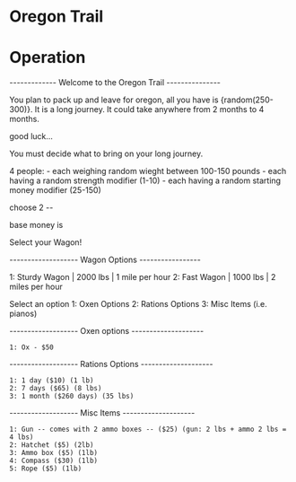 # Oregon Trail


# Operation


-------------  Welcome to the Oregon Trail ---------------

You plan to pack up and leave for oregon, all you have is {random(250-300)}. It is a long journey. It could take anywhere from 2 months to 4 months.

good luck...

You must decide what to bring on your long journey.

4 people:
    - each weighing random wieght between 100-150 pounds
    - each having a random strength modifier (1-10)
    - each having a random starting money modifier (25-150)

choose 2 -- 

base money is

Select your Wagon!

-------------------   Wagon Options -----------------

1: Sturdy Wagon | 2000 lbs  | 1 mile per hour
2: Fast Wagon   | 1000 lbs  | 2 miles per hour




Select an option
1: Oxen Options
2: Rations Options
3: Misc Items (i.e. pianos)

------------------- Oxen options --------------------

    1: Ox - $50



------------------- Rations Options --------------------

    1: 1 day ($10) (1 lb)
    2: 7 days ($65) (8 lbs)
    3: 1 month ($260 days) (35 lbs)

------------------- Misc Items --------------------

    1: Gun -- comes with 2 ammo boxes -- ($25) (gun: 2 lbs + ammo 2 lbs = 4 lbs) 
    2: Hatchet ($5) (2lb)
    3: Ammo box ($5) (1lb)
    4: Compass ($30) (1lb)
    5: Rope ($5) (1lb)
